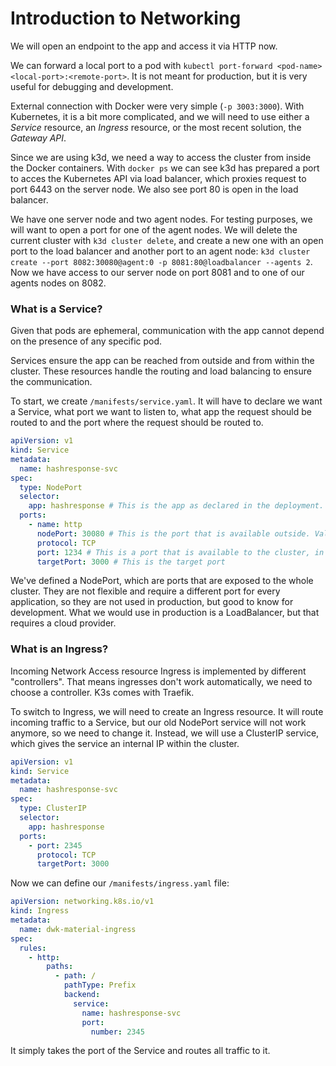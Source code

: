# Introduction to Networking

We will open an endpoint to the app and access it via HTTP now.

We can forward a local port to a pod with `kubectl port-forward <pod-name> <local-port>:<remote-port>`. It is not meant for production, but it is very useful for debugging and development.

External connection with Docker were very simple (`-p 3003:3000`). With Kubernetes, it is a bit more complicated, and we will need to use either a _Service_ resource, an _Ingress_ resource, or the most recent solution, the _Gateway API_.

Since we are using k3d, we need a way to access the cluster from inside the Docker containers. With `docker ps` we can see k3d has prepared a port to acces the Kubernetes API via load balancer, which proxies request to port 6443 on the server node. We also see port 80 is open in the load balancer.

We have one server node and two agent nodes. For testing purposes, we will want to open a port for one of the agent nodes. We will delete the current cluster with `k3d cluster delete`, and create a new one with an open port to the load balancer and another port to an agent node: `k3d cluster create --port 8082:30080@agent:0 -p 8081:80@loadbalancer --agents 2`. Now we have access to our server node on port 8081 and to one of our agents nodes on 8082.

### What is a Service?

Given that pods are ephemeral, communication with the app cannot depend on the presence of any specific pod.

Services ensure the app can be reached from outside and from within the cluster. These resources handle the routing and load balancing to ensure the communication.

To start, we create `/manifests/service.yaml`. It will have to declare we want a Service, what port we want to listen to, what app the request should be routed to and the port where the request should be routed to.

```yaml
apiVersion: v1
kind: Service
metadata:
  name: hashresponse-svc
spec:
  type: NodePort
  selector:
    app: hashresponse # This is the app as declared in the deployment.
  ports:
    - name: http
      nodePort: 30080 # This is the port that is available outside. Value for nodePort can be between 30000-32767
      protocol: TCP
      port: 1234 # This is a port that is available to the cluster, in this case it can be ~ anything
      targetPort: 3000 # This is the target port
```

We've defined a NodePort, which are ports that are exposed to the whole cluster. They are not flexible and require a different port for every application, so they are not used in production, but good to know for development. What we would use in production is a LoadBalancer, but that requires a cloud provider.

### What is an Ingress?

Incoming Network Access resource Ingress is implemented by different "controllers". That means ingresses don't work automatically, we need to choose a controller. K3s comes with Traefik.

To switch to Ingress, we will need to create an Ingress resource. It will route incoming traffic to a Service, but our old NodePort service will not work anymore, so we need to change it. Instead, we will use a ClusterIP service, which gives the service an internal IP within the cluster.

```yaml
apiVersion: v1
kind: Service
metadata:
  name: hashresponse-svc
spec:
  type: ClusterIP
  selector:
    app: hashresponse
  ports:
    - port: 2345
      protocol: TCP
      targetPort: 3000
```

Now we can define our `/manifests/ingress.yaml` file:

```yaml
apiVersion: networking.k8s.io/v1
kind: Ingress
metadata:
  name: dwk-material-ingress
spec:
  rules:
    - http:
        paths:
          - path: /
            pathType: Prefix
            backend:
              service:
                name: hashresponse-svc
                port:
                  number: 2345
```

It simply takes the port of the Service and routes all traffic to it.
